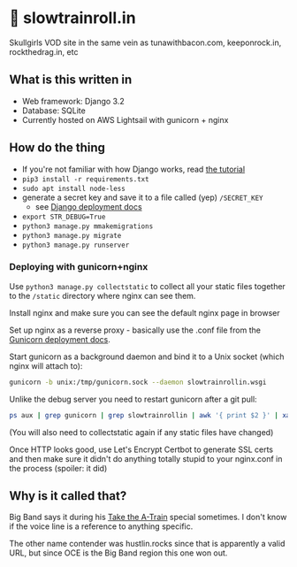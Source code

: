 # 🎷 slowtrainroll.in

Skullgirls VOD site in the same vein as tunawithbacon.com, keeponrock.in, 
rockthedrag.in, etc

## What is this written in

* Web framework: Django 3.2
* Database: SQLite 
* Currently hosted on AWS Lightsail with gunicorn + nginx

## How do the thing

- If you're not familiar with how Django works, read 
  [the tutorial](https://docs.djangoproject.com/en/3.2/intro/tutorial01/)
- `pip3 install -r requirements.txt`
- `sudo apt install node-less`
- generate a secret key and save it to a file called (yep) `/SECRET_KEY` 
  - see [Django deployment docs](https://docs.djangoproject.com/en/3.2/howto/deployment/checklist/#secret-key)
- `export STR_DEBUG=True`
- `python3 manage.py mmakemigrations`
- `python3 manage.py migrate`
- `python3 manage.py runserver`

### Deploying with gunicorn+nginx

Use `python3 manage.py collectstatic` to collect all your static files together
to the `/static` directory where nginx can see them.

Install nginx and make sure you can see the default nginx page in browser

Set up nginx as a reverse proxy - basically use the .conf file from the
[Gunicorn deployment docs](https://docs.gunicorn.org/en/stable/deploy.html).

Start gunicorn as a background daemon and bind it to a Unix socket
(which nginx will attach to):

```bash
gunicorn -b unix:/tmp/gunicorn.sock --daemon slowtrainrollin.wsgi
```

Unlike the debug server you need to restart gunicorn after a git pull: 

```bash
ps aux | grep gunicorn | grep slowtrainrollin | awk '{ print $2 }' | xargs kill -HUP
```

(You will also need to collectstatic again if any static files have changed)

Once HTTP looks good, use Let's Encrypt Certbot to generate SSL certs and then 
make sure it didn't do anything totally stupid to your nginx.conf in the process
(spoiler: it did)

## Why is it called that?

Big Band says it during his 
[Take the A-Train](https://www.youtube.com/watch?v=cb2w2m1JmCY) special 
sometimes. I don't know if the voice line is a reference to anything specific.

The other name contender was hustlin.rocks since that is apparently a valid URL,
but since OCE is the Big Band region this one won out.
